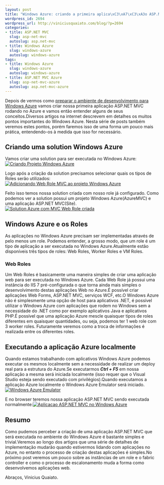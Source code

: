 ```yaml
--- 
layout: post
title: "Windows Azure: criando a primeira aplica\xC3\xA7\xC3\xA3o ASP.NET MVC"
wordpress_id: 2694
wordpress_url: http://viniciusquaiato.com/blog/?p=2694
categories: 
- title: ASP.NET MVC
  slug: asp-net-mvc
  autoslug: asp.net-mvc
- title: Windows Azure
  slug: windows-azure
  autoslug: windows-azure
tags: 
- title: Windows Azure
  slug: windows-azure
  autoslug: windows-azure
- title: ASP.NET MVC Azure
  slug: asp-net-mvc-azure
  autoslug: asp.net-mvc-azure
---
```

Depois de vermos como [preparar o ambiente de desenvolvimento para Windows Azure](http://viniciusquaiato.com/blog/windows-azure-preparando-o-ambiente-de-desenvolvimento/) vamos criar nossa primeira aplicação ASP.NET MVC rodando no Azure e vamos então entender alguns de seus conceitos.Diversos artigos na internet descrevem em detalhes os muitos pontos importantes do Windows Azure. Nesta série de posts também veremos estes pontos, porém faremos isso de uma forma um pouco mais prática, entendendo-os à medida que isso for necessário.

## Criando uma solution Windows Azure


Vamos criar uma solution para ser executada no Windows Azure:[![Criando Projeto Windows Azure](http://viniciusquaiato.com/images_posts/Criando-Projeto-Azure-MVC-300x168.png "Criando Projeto Windows Azure")](http://viniciusquaiato.com/images_posts/Criando-Projeto-Azure-MVC.png)



Logo após a criação da solution precisamos selecionar quais os tipos de Roles serão utilizados:[![Adicionando Web Role MVC ao projeto Windows Azure](http://viniciusquaiato.com/images_posts/Adicionando-Web-Role-MVC-300x187.png "Adicionando Web Role MVC ao projeto Windows Azure")](http://viniciusquaiato.com/images_posts/Adicionando-Web-Role-MVC.png)



Feito isso temos nossa solution criada com nosso role já configurado. Como podemos ver a solution possui um projeto Windows Azure(AzureMVC) e uma aplicação ASP.NET MVC(Site).[![Solution Azure com MVC Web Role criada](http://viniciusquaiato.com/images_posts/Solution-Azure-com-MVC-Web-Role-criada-224x300.png "Solution Azure com MVC Web Role criada")](http://viniciusquaiato.com/images_posts/Solution-Azure-com-MVC-Web-Role-criada.png)



## Windows Azure e os Roles
As aplicações no Windows Azure precisam ser implementadas através de pelo menos um role. Podemos entender, a grosso modo, que um role é um tipo de aplicação a ser executada no Windows Azure.Atualmente estão disponíveis três tipos de roles: Web Roles, Worker Roles e VM Roles.

### Web Roles
Um Web Roles é basicamente uma maneira simples de criar uma aplicação web para ser executada no Windows Azure. Cada Web Role já possui uma instância do IIS 7 pré-configurada o que torna ainda mais simples o desenvolvimento destas aplicações Web no Azure.É possível criar aplicações Web Forms, ASP.NET MVC, serviços WCF, etc.O Windows Azure não é simplesmente uma opção de host para aplicativos .NET, é possível utilizar o Windows Azure com aplicações que rodem no Windows sem a necessidade do .NET como por exemplo aplicativos Java e aplicativos PHP.É possível que uma aplicação Azure mescle quaisquer tipos de roles diferentes em quaisquer quantidades, ou seja, podemos ter 1 web role com 3 worker roles. Futuramente veremos como a troca de informações é realizada entre os diferentes roles.

## Executando a aplicação Azure localmente


Quando estamos trabalhando com aplicativos Windows Azure podemos executar os mesmos localmente sem a necessidade de realizar um deploy real para a estrutura do Azure.Se executarmos **_Ctrl + F5_** em nossa aplicação a mesma será iniciada localmente (isso requer que o Visual Studio esteja sendo executado com privilégios).Quando executamos a aplicação Azure localmente o Windows Azure Emulator será iniciado. [![Windows Azure Emulator](http://viniciusquaiato.com/images_posts/Windows-Azure-Emulator-300x62.png "Windows Azure Emulator")](http://viniciusquaiato.com/images_posts/Windows-Azure-Emulator.png)



E no browser teremos nossa aplicação ASP.NET MVC sendo executada normalmente:[![Aplicacao ASP.NET MVC no Windows Azure](http://viniciusquaiato.com/images_posts/Aplicacao-ASp.NET-MVC-no-Windows-Azure-300x190.png "Aplicacao ASp.NET MVC no Windows Azure")](http://viniciusquaiato.com/images_posts/Aplicacao-ASp.NET-MVC-no-Windows-Azure.png)



## Resumo
Como pudemos perceber a criação de uma aplicação ASP.NET MVC que será executada no ambiente do Windows Azure é bastante simples e trivial.Veremos ao longo dos artigos que uma série de detalhes de implementação mudarão quando estivermos lidando com aplicações no Azure, no entanto o processo de criação destas aplicações é simples.No próximo post veremos um pouco sobre as instâncias de um role e o fabric controller e como o processo de escalonamento muda a forma como desenvolvemos aplicações web.

Abraços,
Vinicius Quaiato.
